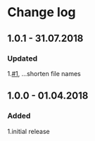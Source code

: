# Change log

## 1.0.1 - 31.07.2018

### Updated

1.[#1](https://github.com/echarts-maps/echarts-china-conties-js/issues/1),
...shorten file names

## 1.0.0 - 01.04.2018

### Added

1.initial release
